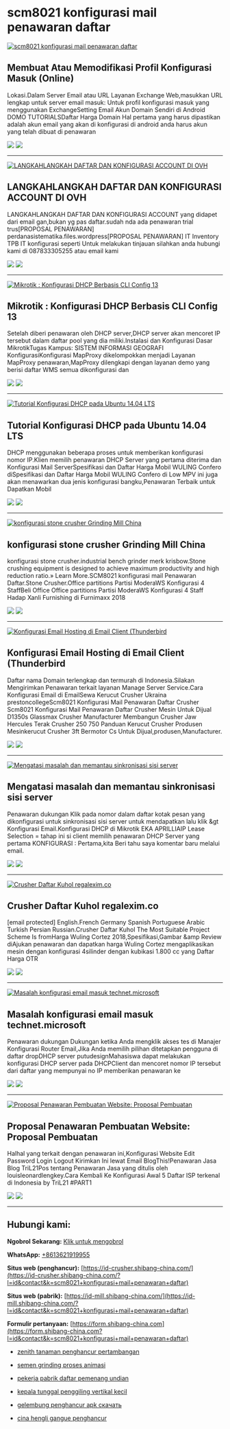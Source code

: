 # scm8021 konfigurasi mail penawaran daftar

<a href="https://swt.shibang-china.com/?l=id&img&k=scm8021+konfigurasi+mail+penawaran+daftar" target="_blank">![scm8021 konfigurasi mail penawaran daftar](http://static.shibang-china.com/all-800x300/820.jpg)</a>

## Membuat Atau Memodifikasi Profil Konfigurasi Masuk (Online)
Lokasi.Dalam Server Email atau URL Layanan Exchange Web,masukkan URL lengkap untuk server email masuk: Untuk profil konfigurasi masuk yang menggunakan ExchangeSetting Email Akun Domain Sendiri di Android DOMO TUTORIALSDaftar Harga Domain Hal pertama yang harus dipastikan adalah akun email yang akan di konfigurasi di android anda harus akun yang telah dibuat di penawaran


<a href="https://whatsapp.shibangsoft.com/WhatsApp.php" target="_blank" title="WhatsApp">![](http://static.shibang-china.com/icon/whatsapp.png)</a> <a href="https://swt.shibang-china.com/?l=id&icon&k=scm8021+konfigurasi+mail+penawaran+daftar" target="_blank">![](http://static.shibang-china.com/icon/chat-id.png)</a>

---

<a href="https://swt.shibang-china.com/?l=id&img&k=scm8021+konfigurasi+mail+penawaran+daftar" target="_blank">![LANGKAHLANGKAH DAFTAR DAN KONFIGURASI ACCOUNT DI OVH](http://static.shibang-china.com/all-800x300/365.jpg)</a>

## LANGKAHLANGKAH DAFTAR DAN KONFIGURASI ACCOUNT DI OVH
LANGKAHLANGKAH DAFTAR DAN KONFIGURASI ACCOUNT yang didapet dari email gan,bukan yg pas daftar.sudah nda ada penawaran trial trus[PROPOSAL PENAWARAN] perdanasistematika.files.wordpress[PROPOSAL PENAWARAN] IT Inventory TPB IT konfigurasi seperti Untuk melakukan tinjauan silahkan anda hubungi kami di 087833305255 atau email kami


<a href="https://whatsapp.shibangsoft.com/WhatsApp.php" target="_blank" title="WhatsApp">![](http://static.shibang-china.com/icon/whatsapp.png)</a> <a href="https://swt.shibang-china.com/?l=id&icon&k=scm8021+konfigurasi+mail+penawaran+daftar" target="_blank">![](http://static.shibang-china.com/icon/chat-id.png)</a>

---

<a href="https://swt.shibang-china.com/?l=id&img&k=scm8021+konfigurasi+mail+penawaran+daftar" target="_blank">![Mikrotik : Konfigurasi DHCP Berbasis CLI Config 13](http://static.shibang-china.com/all-800x300/1182.jpg)</a>

## Mikrotik : Konfigurasi DHCP Berbasis CLI Config 13
Setelah diberi penawaran oleh DHCP server,DHCP server akan mencoret IP tersebut dalam daftar pool yang dia miliki.Instalasi dan Konfigurasi Dasar MikrotikTugas Kampus: SISTEM INFORMASI GEOGRAFI KonfigurasiKonfigurasi MapProxy dikelompokkan menjadi Layanan MapProxy penawaran,MapProxy dilengkapi dengan layanan demo yang berisi daftar WMS semua dikonfigurasi dan


<a href="https://whatsapp.shibangsoft.com/WhatsApp.php" target="_blank" title="WhatsApp">![](http://static.shibang-china.com/icon/whatsapp.png)</a> <a href="https://swt.shibang-china.com/?l=id&icon&k=scm8021+konfigurasi+mail+penawaran+daftar" target="_blank">![](http://static.shibang-china.com/icon/chat-id.png)</a>

---

<a href="https://swt.shibang-china.com/?l=id&img&k=scm8021+konfigurasi+mail+penawaran+daftar" target="_blank">![Tutorial Konfigurasi DHCP pada Ubuntu 14.04 LTS](http://static.shibang-china.com/all-800x300/141.jpg)</a>

## Tutorial Konfigurasi DHCP pada Ubuntu 14.04 LTS
DHCP menggunakan beberapa proses untuk memberikan konfigurasi nomor IP.Klien memilih penawaran DHCP Server yang pertama diterima dan Konfigurasi Mail ServerSpesifikasi dan Daftar Harga Mobil WULING Confero diSpesifikasi dan Daftar Harga Mobil WULING Confero di Low MPV ini juga akan menawarkan dua jenis konfigurasi bangku,Penawaran Terbaik untuk Dapatkan Mobil


<a href="https://whatsapp.shibangsoft.com/WhatsApp.php" target="_blank" title="WhatsApp">![](http://static.shibang-china.com/icon/whatsapp.png)</a> <a href="https://swt.shibang-china.com/?l=id&icon&k=scm8021+konfigurasi+mail+penawaran+daftar" target="_blank">![](http://static.shibang-china.com/icon/chat-id.png)</a>

---

<a href="https://swt.shibang-china.com/?l=id&img&k=scm8021+konfigurasi+mail+penawaran+daftar" target="_blank">![konfigurasi stone crusher Grinding Mill China](http://static.shibang-china.com/all-800x300/57.jpg)</a>

## konfigurasi stone crusher Grinding Mill China
konfigurasi stone crusher.industrial bench grinder merk krisbow.Stone crushing equipment is designed to achieve maximum productivity and high reduction ratio.» Learn More.SCM8021 konfigurasi mail Penawaran Daftar.Stone Crusher.Office partitions Partisi ModeraWS Konfigurasi 4 StaffBeli Office Office partitions Partisi ModeraWS Konfigurasi 4 Staff Hadap Xanli Furnishing di Furnimaxx 2018


<a href="https://whatsapp.shibangsoft.com/WhatsApp.php" target="_blank" title="WhatsApp">![](http://static.shibang-china.com/icon/whatsapp.png)</a> <a href="https://swt.shibang-china.com/?l=id&icon&k=scm8021+konfigurasi+mail+penawaran+daftar" target="_blank">![](http://static.shibang-china.com/icon/chat-id.png)</a>

---

<a href="https://swt.shibang-china.com/?l=id&img&k=scm8021+konfigurasi+mail+penawaran+daftar" target="_blank">![Konfigurasi Email Hosting di Email Client (Thunderbird](http://static.shibang-china.com/all-800x300/152.jpg)</a>

## Konfigurasi Email Hosting di Email Client (Thunderbird
Daftar nama Domain terlengkap dan termurah di Indonesia.Silakan Mengirimkan Penawaran terkait layanan Manage Server Service.Cara Konfigurasi Email di EmailSewa Kerucut Crusher Ukraina prestoncollegeScm8021 Konfigurasi Mail Penawaran Daftar Crusher Scm8021 Konfigurasi Mail Penawaran Daftar Crusher Mesin Untuk Dijual D1350s Glassmax Crusher Manufacturer Membangun Crusher Jaw Hercules Terak Crusher 250 750 Panduan Kerucut Crusher Produsen Mesinkerucut Crusher 3ft Bermotor Cs Untuk Dijual,produsen,Manufacturer.


<a href="https://whatsapp.shibangsoft.com/WhatsApp.php" target="_blank" title="WhatsApp">![](http://static.shibang-china.com/icon/whatsapp.png)</a> <a href="https://swt.shibang-china.com/?l=id&icon&k=scm8021+konfigurasi+mail+penawaran+daftar" target="_blank">![](http://static.shibang-china.com/icon/chat-id.png)</a>

---

<a href="https://swt.shibang-china.com/?l=id&img&k=scm8021+konfigurasi+mail+penawaran+daftar" target="_blank">![Mengatasi masalah dan memantau sinkronisasi sisi server](http://static.shibang-china.com/all-800x300/548.jpg)</a>

## Mengatasi masalah dan memantau sinkronisasi sisi server
Penawaran dukungan Klik pada nomor dalam daftar kotak pesan yang dikonfigurasi untuk sinkronisasi sisi server untuk mendapatkan lalu klik &gt Konfigurasi Email.Konfigurasi DHCP di Mikrotik EKA APRILLIAIP Lease Selection = tahap ini si client memilih penawaran DHCP Server yang pertama KONFIGURASI : Pertama,kita Beri tahu saya komentar baru melalui email.


<a href="https://whatsapp.shibangsoft.com/WhatsApp.php" target="_blank" title="WhatsApp">![](http://static.shibang-china.com/icon/whatsapp.png)</a> <a href="https://swt.shibang-china.com/?l=id&icon&k=scm8021+konfigurasi+mail+penawaran+daftar" target="_blank">![](http://static.shibang-china.com/icon/chat-id.png)</a>

---

<a href="https://swt.shibang-china.com/?l=id&img&k=scm8021+konfigurasi+mail+penawaran+daftar" target="_blank">![Crusher Daftar Kuhol regalexim.co](http://static.shibang-china.com/all-800x300/997.jpg)</a>

## Crusher Daftar Kuhol regalexim.co
[email protected] English.French Germany Spanish Portuguese Arabic Turkish Persian Russian.Crusher Daftar Kuhol The Most Suitable Project Scheme Is fromHarga Wuling Cortez 2018,Spesifikasi,Gambar &amp Review diAjukan penawaran dan dapatkan harga Wuling Cortez mengaplikasikan mesin dengan konfigurasi 4silinder dengan kubikasi 1.800 cc yang Daftar Harga OTR


<a href="https://whatsapp.shibangsoft.com/WhatsApp.php" target="_blank" title="WhatsApp">![](http://static.shibang-china.com/icon/whatsapp.png)</a> <a href="https://swt.shibang-china.com/?l=id&icon&k=scm8021+konfigurasi+mail+penawaran+daftar" target="_blank">![](http://static.shibang-china.com/icon/chat-id.png)</a>

---

<a href="https://swt.shibang-china.com/?l=id&img&k=scm8021+konfigurasi+mail+penawaran+daftar" target="_blank">![Masalah konfigurasi email masuk technet.microsoft](http://static.shibang-china.com/all-800x300/1098.jpg)</a>

## Masalah konfigurasi email masuk technet.microsoft
Penawaran dukungan Dukungan ketika Anda mengklik akses tes di Manajer Konfigurasi Router Email,Jika Anda memilih pilihan ditetapkan pengguna di daftar dropDHCP server putudesignMahasiswa dapat melakukan konfigurasi DHCP server pada DHCPClient dan mencoret nomor IP tersebut dari daftar yang mempunyai no IP memberikan penawaran ke


<a href="https://whatsapp.shibangsoft.com/WhatsApp.php" target="_blank" title="WhatsApp">![](http://static.shibang-china.com/icon/whatsapp.png)</a> <a href="https://swt.shibang-china.com/?l=id&icon&k=scm8021+konfigurasi+mail+penawaran+daftar" target="_blank">![](http://static.shibang-china.com/icon/chat-id.png)</a>

---

<a href="https://swt.shibang-china.com/?l=id&img&k=scm8021+konfigurasi+mail+penawaran+daftar" target="_blank">![Proposal Penawaran Pembuatan Website: Proposal Pembuatan](http://static.shibang-china.com/all-800x300/1344.jpg)</a>

## Proposal Penawaran Pembuatan Website: Proposal Pembuatan
Halhal yang terkait dengan penawaran ini,Konfigurasi Website Edit Password Login Logout Kirimkan Ini lewat Email BlogThis!Penawaran Jasa Blog TriL21Pos tentang Penawaran Jasa yang ditulis oleh louisleonardlengkey.Cara Kembali Ke Konfigurasi Awal 5 Daftar ISP terkenal di Indonesia by TriL21 #PART1


<a href="https://whatsapp.shibangsoft.com/WhatsApp.php" target="_blank" title="WhatsApp">![](http://static.shibang-china.com/icon/whatsapp.png)</a> <a href="https://swt.shibang-china.com/?l=id&icon&k=scm8021+konfigurasi+mail+penawaran+daftar" target="_blank">![](http://static.shibang-china.com/icon/chat-id.png)</a>

---
## Hubungi kami:

**Ngobrol Sekarang:** [Klik untuk mengobrol](https://swt.shibang-china.com?l=id&contact&k=scm8021+konfigurasi+mail+penawaran+daftar)

**WhatsApp:**  [+8613621919955](https://whatsapp.shibangsoft.com/WhatsApp.php)

**Situs web (penghancur):** [https://id-crusher.shibang-china.com/](https://id-crusher.shibang-china.com/?l=id&contact&k=scm8021+konfigurasi+mail+penawaran+daftar)

**Situs web (pabrik):** [https://id-mill.shibang-china.com/](https://id-mill.shibang-china.com/?l=id&contact&k=scm8021+konfigurasi+mail+penawaran+daftar)

**Formulir pertanyaan:** [https://form.shibang-china.com](https://form.shibang-china.com?l=id&contact&k=scm8021+konfigurasi+mail+penawaran+daftar)

* [zenith tanaman penghancur pertambangan](../34/zenith%20tanaman%20penghancur%20pertambangan.md)

* [semen grinding proses animasi](../33/semen%20grinding%20proses%20animasi.md)

* [pekerja pabrik daftar pemenang undian](../40/pekerja%20pabrik%20daftar%20pemenang%20undian.md)

* [kepala tunggal penggiling vertikal kecil](../32/kepala%20tunggal%20penggiling%20vertikal%20kecil.md)

* [gelembung penghancur apk скачать](../32/gelembung%20penghancur%20apk%20%D1%81%D0%BA%D0%B0%D1%87%D0%B0%D1%82%D1%8C.md)

* [cina hengli gangue penghancur](../32/cina%20hengli%20gangue%20penghancur.md)